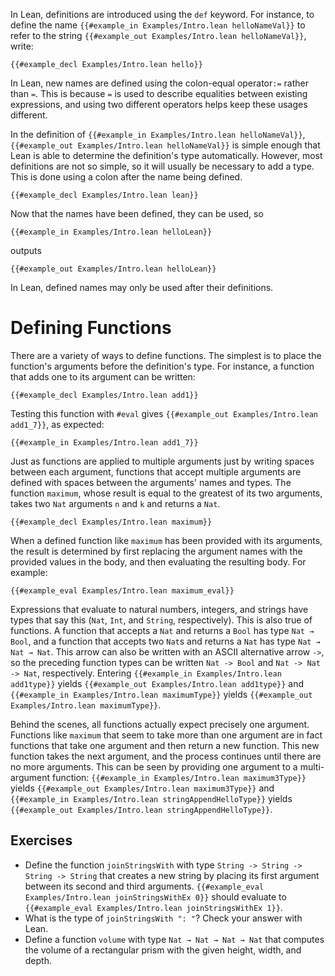 In Lean, definitions are introduced using the `def` keyword. For instance, to define the name `{{#example_in Examples/Intro.lean helloNameVal}}` to refer to the string `{{#example_out Examples/Intro.lean helloNameVal}}`, write:

```Lean
{{#example_decl Examples/Intro.lean hello}}
```

In Lean, new names are defined using the colon-equal operator`:=`
rather than `=`. This is because `=` is used to describe equalities
between existing expressions, and using two different operators helps
keep these usages different.

In the definition of `{{#example_in Examples/Intro.lean helloNameVal}}`,
`{{#example_out Examples/Intro.lean helloNameVal}}` is simple enough
that Lean is able to determine the definition's type automatically. However,
most definitions are not so simple, so it will usually be necessary to add a
type. This is done using a colon after the name being defined.

```Lean
{{#example_decl Examples/Intro.lean lean}}
```

Now that the names have been defined, they can be used, so
``` Lean
{{#example_in Examples/Intro.lean helloLean}}
```
outputs
``` Lean
{{#example_out Examples/Intro.lean helloLean}}
```

In Lean, defined names may only be used after their definitions.

# Defining Functions

There are a variety of ways to define functions. The simplest is to place the function's arguments before the definition's type. For instance, a function that adds one to its argument can be written:

```Lean
{{#example_decl Examples/Intro.lean add1}}
```

Testing this function with `#eval` gives `{{#example_out Examples/Intro.lean add1_7}}`, as expected:
```Lean
{{#example_in Examples/Intro.lean add1_7}}
```


Just as functions are applied to multiple arguments just by writing spaces between each argument, functions that accept multiple arguments are defined with spaces between the arguments' names and types. The function `maximum`, whose result is equal to the greatest of its two arguments, takes two `Nat` arguments `n` and `k` and returns a `Nat`.

```Lean
{{#example_decl Examples/Intro.lean maximum}}
```

When a defined function like `maximum` has been provided with its arguments, the result is determined by first replacing the argument names with the provided values in the body, and then evaluating the resulting body. For example:
```Lean
{{#example_eval Examples/Intro.lean maximum_eval}}
```

Expressions that evaluate to natural numbers, integers, and strings have types that say this (`Nat`, `Int`, and `String`, respectively). This is also true of functions. A function that accepts a `Nat` and returns a `Bool` has type `Nat → Bool`, and a function that accepts two `Nat`s and returns a `Nat` has type `Nat → Nat → Nat`. This arrow can also be written with an ASCII alternative arrow `->`, so the preceding function types can be written `Nat -> Bool` and `Nat -> Nat -> Nat`, respectively.
Entering `{{#example_in Examples/Intro.lean add1type}}` yields `{{#example_out Examples/Intro.lean add1type}}`
and `{{#example_in Examples/Intro.lean maximumType}}` yields `{{#example_out Examples/Intro.lean maximumType}}`.

Behind the scenes, all functions actually expect precisely one argument. Functions like `maximum` that seem to take more than one argument are in fact functions that take one argument and then return a new function. This new function takes the next argument, and the process continues until there are no more arguments. This can be seen by providing one argument to a multi-argument function: `{{#example_in Examples/Intro.lean maximum3Type}}` yields `{{#example_out Examples/Intro.lean maximum3Type}}` and `{{#example_in Examples/Intro.lean stringAppendHelloType}}` yields `{{#example_out Examples/Intro.lean stringAppendHelloType}}`.

## Exercises

 * Define the function `joinStringsWith` with type `String -> String -> String -> String` that creates a new string by placing its first argument between its second and third arguments. `{{#example_eval Examples/Intro.lean joinStringsWithEx 0}}` should evaluate to `{{#example_eval Examples/Intro.lean joinStringsWithEx 1}}`.
 * What is the type of `joinStringsWith ": "`? Check your answer with Lean.
 * Define a function `volume` with type `Nat → Nat → Nat → Nat` that computes the volume of a rectangular prism with the given height, width, and depth.







